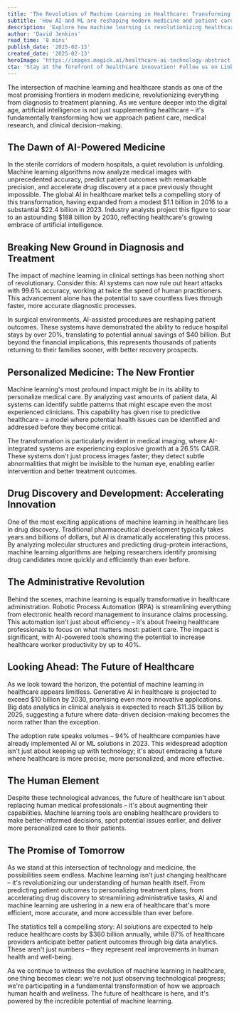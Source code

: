```yaml
---
title: 'The Revolution of Machine Learning in Healthcare: Transforming Patient Care Through AI'
subtitle: 'How AI and ML are reshaping modern medicine and patient care'
description: 'Explore how machine learning is revolutionizing healthcare, from AI-powered diagnostics to personalized medicine. Discover how artificial intelligence is transforming patient care, improving outcomes, and reshaping the future of medical practice with unprecedented accuracy and efficiency.'
author: 'David Jenkins'
read_time: '8 mins'
publish_date: '2025-02-13'
created_date: '2025-02-13'
heroImage: 'https://images.magick.ai/healthcare-ai-technology-abstract.jpg'
cta: 'Stay at the forefront of healthcare innovation! Follow us on LinkedIn for the latest updates on AI and machine learning in healthcare, and join a community of forward-thinking healthcare professionals shaping the future of medicine.'
---
```


The intersection of machine learning and healthcare stands as one of the most promising frontiers in modern medicine, revolutionizing everything from diagnosis to treatment planning. As we venture deeper into the digital age, artificial intelligence is not just supplementing healthcare – it's fundamentally transforming how we approach patient care, medical research, and clinical decision-making.

## The Dawn of AI-Powered Medicine

In the sterile corridors of modern hospitals, a quiet revolution is unfolding. Machine learning algorithms now analyze medical images with unprecedented accuracy, predict patient outcomes with remarkable precision, and accelerate drug discovery at a pace previously thought impossible. The global AI in healthcare market tells a compelling story of this transformation, having expanded from a modest $1.1 billion in 2016 to a substantial $22.4 billion in 2023. Industry analysts project this figure to soar to an astounding $188 billion by 2030, reflecting healthcare's growing embrace of artificial intelligence.

## Breaking New Ground in Diagnosis and Treatment

The impact of machine learning in clinical settings has been nothing short of revolutionary. Consider this: AI systems can now rule out heart attacks with 99.6% accuracy, working at twice the speed of human practitioners. This advancement alone has the potential to save countless lives through faster, more accurate diagnostic processes.

In surgical environments, AI-assisted procedures are reshaping patient outcomes. These systems have demonstrated the ability to reduce hospital stays by over 20%, translating to potential annual savings of $40 billion. But beyond the financial implications, this represents thousands of patients returning to their families sooner, with better recovery prospects.

## Personalized Medicine: The New Frontier

Machine learning's most profound impact might be in its ability to personalize medical care. By analyzing vast amounts of patient data, AI systems can identify subtle patterns that might escape even the most experienced clinicians. This capability has given rise to predictive healthcare – a model where potential health issues can be identified and addressed before they become critical.

The transformation is particularly evident in medical imaging, where AI-integrated systems are experiencing explosive growth at a 26.5% CAGR. These systems don't just process images faster; they detect subtle abnormalities that might be invisible to the human eye, enabling earlier intervention and better treatment outcomes.

## Drug Discovery and Development: Accelerating Innovation

One of the most exciting applications of machine learning in healthcare lies in drug discovery. Traditional pharmaceutical development typically takes years and billions of dollars, but AI is dramatically accelerating this process. By analyzing molecular structures and predicting drug-protein interactions, machine learning algorithms are helping researchers identify promising drug candidates more quickly and efficiently than ever before.

## The Administrative Revolution

Behind the scenes, machine learning is equally transformative in healthcare administration. Robotic Process Automation (RPA) is streamlining everything from electronic health record management to insurance claims processing. This automation isn't just about efficiency – it's about freeing healthcare professionals to focus on what matters most: patient care. The impact is significant, with AI-powered tools showing the potential to increase healthcare worker productivity by up to 40%.

## Looking Ahead: The Future of Healthcare

As we look toward the horizon, the potential of machine learning in healthcare appears limitless. Generative AI in healthcare is projected to exceed $10 billion by 2030, promising even more innovative applications. Big data analytics in clinical analysis is expected to reach $11.35 billion by 2025, suggesting a future where data-driven decision-making becomes the norm rather than the exception.

The adoption rate speaks volumes – 94% of healthcare companies have already implemented AI or ML solutions in 2023. This widespread adoption isn't just about keeping up with technology; it's about embracing a future where healthcare is more precise, more personalized, and more effective.

## The Human Element

Despite these technological advances, the future of healthcare isn't about replacing human medical professionals – it's about augmenting their capabilities. Machine learning tools are enabling healthcare providers to make better-informed decisions, spot potential issues earlier, and deliver more personalized care to their patients.

## The Promise of Tomorrow

As we stand at this intersection of technology and medicine, the possibilities seem endless. Machine learning isn't just changing healthcare – it's revolutionizing our understanding of human health itself. From predicting patient outcomes to personalizing treatment plans, from accelerating drug discovery to streamlining administrative tasks, AI and machine learning are ushering in a new era of healthcare that's more efficient, more accurate, and more accessible than ever before.

The statistics tell a compelling story: AI solutions are expected to help reduce healthcare costs by $360 billion annually, while 87% of healthcare providers anticipate better patient outcomes through big data analytics. These aren't just numbers – they represent real improvements in human health and well-being.

As we continue to witness the evolution of machine learning in healthcare, one thing becomes clear: we're not just observing technological progress; we're participating in a fundamental transformation of how we approach human health and wellness. The future of healthcare is here, and it's powered by the incredible potential of machine learning.